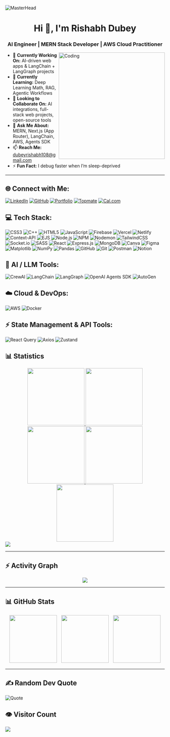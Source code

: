 ![MasterHead](https://camo.githubusercontent.com/4c3fd71b359cd5dfadc21247cde8f16ecbe5d41db8ac79ef28e3091ab02a8bef/68747470733a2f2f6d69722d73332d63646e2d63662e626568616e63652e6e65742f70726f6a6563745f6d6f64756c65732f6d61785f313230302f3831626234623136353638343031392e363430623630333864313333652e676966)

<h1 align="center">Hi 👋, I'm Rishabh Dubey</h1>
<h3 align="center">AI Engineer | MERN Stack Developer | AWS Cloud Practitioner</h3>

<img align="right" alt="Coding" width="335" src="https://cdn.dribbble.com/users/1162077/screenshots/3848914/programmer.gif">

- 🔭 **Currently Working On:** AI-driven web apps & LangChain + LangGraph projects  
- 🌱 **Currently Learning:** Deep Learning Math, RAG, Agentic Workflows  
- 👯 **Looking to Collaborate On:** AI integrations, full-stack web projects, open-source tools  
- 💬 **Ask Me About:** MERN, Next.js (App Router), LangChain, AWS, Agents SDK  
- 📫 **Reach Me:** [dubeyrishabh108@gmail.com](mailto:dubeyrishabh108@gmail.com)  
- ⚡ **Fun Fact:** I debug faster when I’m sleep-deprived  

---



## 🌐 Connect with Me:  
[![LinkedIn](https://img.shields.io/badge/LinkedIn-%230077B5?style=for-the-badge&logo=linkedin&logoColor=white)](https://www.linkedin.com/in/rishabh108/) [![GitHub](https://img.shields.io/badge/GitHub-%23121011?style=for-the-badge&logo=github&logoColor=white)](https://github.com/rishabh3562?tab=repositories) [![Portfolio](https://img.shields.io/badge/Portfolio-%23000000?style=for-the-badge&logo=vercel&logoColor=white)](https://dubeyrishabh108.vercel.app/) [![Topmate](https://img.shields.io/badge/Topmate-%23000000?style=for-the-badge&logo=topmate&logoColor=white)](https://topmate.io/rishabh108) [![Cal.com](https://img.shields.io/badge/Cal.com-%23000000?style=for-the-badge&logo=google-calendar&logoColor=white)](https://cal.com/dubeyrishabh108)



## 💻 Tech Stack:
![CSS3](https://img.shields.io/badge/css3-%231572B6.svg?style=for-the-badge&logo=css3&logoColor=white) 
![C++](https://img.shields.io/badge/c++-%2300599C.svg?style=for-the-badge&logo=c%2B%2B&logoColor=white) 
![HTML5](https://img.shields.io/badge/html5-%23E34F26.svg?style=for-the-badge&logo=html5&logoColor=white) 
![JavaScript](https://img.shields.io/badge/javascript-%23323330.svg?style=for-the-badge&logo=javascript&logoColor=%23F7DF1E) 
![Firebase](https://img.shields.io/badge/firebase-%23039BE5.svg?style=for-the-badge&logo=firebase) 
![Vercel](https://img.shields.io/badge/vercel-%23000000.svg?style=for-the-badge&logo=vercel&logoColor=white) 
![Netlify](https://img.shields.io/badge/netlify-%23000000.svg?style=for-the-badge&logo=netlify&logoColor=#00C7B7) 
![Context-API](https://img.shields.io/badge/Context--API-000000?style=for-the-badge&logo=react&logoColor=white) 
![EJS](https://img.shields.io/badge/EJS-%23B4CA65.svg?style=for-the-badge&logo=ejs&logoColor=black) 
![Node.js](https://img.shields.io/badge/Node.js-6DA55F?style=for-the-badge&logo=node.js&logoColor=white) 
![NPM](https://img.shields.io/badge/NPM-%23CB3837.svg?style=for-the-badge&logo=npm&logoColor=white) 
![Nodemon](https://img.shields.io/badge/Nodemon-%23323330.svg?style=for-the-badge&logo=nodemon&logoColor=%BBDEAD) 
![TailwindCSS](https://img.shields.io/badge/TailwindCSS-%2338B2AC.svg?style=for-the-badge&logo=tailwind-css&logoColor=white) 
![Socket.io](https://img.shields.io/badge/Socket.io-black?style=for-the-badge&logo=socket.io&logoColor=white) 
![SASS](https://img.shields.io/badge/SASS-hotpink.svg?style=for-the-badge&logo=SASS&logoColor=white) 
![React](https://img.shields.io/badge/React-%2320232a.svg?style=for-the-badge&logo=react&logoColor=%2361DAFB) 
![Express.js](https://img.shields.io/badge/Express.js-%23404d59.svg?style=for-the-badge&logo=express&logoColor=%2361DAFB) 
![MongoDB](https://img.shields.io/badge/MongoDB-%234ea94b.svg?style=for-the-badge&logo=mongodb&logoColor=white) 
![Canva](https://img.shields.io/badge/Canva-%2300C4CC.svg?style=for-the-badge&logo=Canva&logoColor=white) 
![Figma](https://img.shields.io/badge/Figma-%23F24E1E.svg?style=for-the-badge&logo=figma&logoColor=white) 
![Matplotlib](https://img.shields.io/badge/Matplotlib-%23ffffff.svg?style=for-the-badge&logo=Matplotlib&logoColor=black) 
![NumPy](https://img.shields.io/badge/NumPy-%23013243.svg?style=for-the-badge&logo=numpy&logoColor=white) 
![Pandas](https://img.shields.io/badge/Pandas-%23150458.svg?style=for-the-badge&logo=pandas&logoColor=white) 
![GitHub](https://img.shields.io/badge/GitHub-%23121011.svg?style=for-the-badge&logo=github&logoColor=white) 
![Git](https://img.shields.io/badge/Git-%23F05033.svg?style=for-the-badge&logo=git&logoColor=white) 
![Postman](https://img.shields.io/badge/Postman-FF6C37?style=for-the-badge&logo=postman&logoColor=white) 
![Notion](https://img.shields.io/badge/Notion-%23000000.svg?style=for-the-badge&logo=notion&logoColor=white) 

## 🤖 AI / LLM Tools:
![CrewAI](https://img.shields.io/badge/CrewAI-%2300FFCC.svg?style=for-the-badge) 
![LangChain](https://img.shields.io/badge/LangChain-%23000000.svg?style=for-the-badge&logo=openai&logoColor=white)
![LangGraph](https://img.shields.io/badge/LangGraph-%23121011.svg?style=for-the-badge&logo=python&logoColor=white)
![OpenAI Agents SDK](https://img.shields.io/badge/OpenAI_Agents_SDK-%2300FFCC.svg?style=for-the-badge) 
![AutoGen](https://img.shields.io/badge/AutoGen-%2300FFCC.svg?style=for-the-badge)

## ☁️ Cloud & DevOps:
![AWS](https://img.shields.io/badge/AWS-%23FF9900.svg?style=for-the-badge&logo=amazon-aws&logoColor=white)
![Docker](https://img.shields.io/badge/Docker-%230db7ed.svg?style=for-the-badge&logo=docker&logoColor=white)

## ⚡ State Management & API Tools:
![React Query](https://img.shields.io/badge/ReactQuery-%23429EAD.svg?style=for-the-badge&logo=react-query&logoColor=white)
![Axios](https://img.shields.io/badge/Axios-%230072C1.svg?style=for-the-badge&logo=axios&logoColor=white)
![Zustand](https://img.shields.io/badge/Zustand-%23000000.svg?style=for-the-badge&logo=zustand&logoColor=white)



<h2 align="left">📊 Statistics</h3>

<!-- Use correct markdown and remove line breaks from URLs -->
<div align="center">
  <a href="https://github.com/Sankalp-Sinha">
    <img src="https://github-profile-summary-cards.vercel.app/api/cards/stats?username=rishabh3562&theme=2077" height="180em" />
    <img src="https://github-profile-summary-cards.vercel.app/api/cards/most-commit-language?username=rishabh3562&theme=2077" height="180em" />
    <img src="https://github-profile-summary-cards.vercel.app/api/cards/repos-per-language?username=rishabh3562&theme=2077" height="180em" />
    <img src="https://github-profile-summary-cards.vercel.app/api/cards/productive-time?username=rishabh3562&theme=2077" height="180em" />
    <img src="https://github-profile-summary-cards.vercel.app/api/cards/profile-details?username=rishabh3562&theme=2077" height="180em" />
  </a>
</div>

<img src="https://user-images.githubusercontent.com/73097560/115834477-dbab4500-a447-11eb-908a-139a6edaec5c.gif">

---

<h2 align="left">⚡ Activity Graph</h2>
<div align="center">
  <img src="https://github-readme-activity-graph.vercel.app/graph?username=rishabh3562&theme=react-dark" />
</div>

---


## 📊 GitHub Stats

<div align="center">

  <!-- Main Stats -->
  <img src="https://github-readme-stats.vercel.app/api?username=rishabh3562&theme=radical&hide_border=false&include_all_commits=false&count_private=false" height="150em" style="margin:5px;" />

  <!-- Streak Stats -->
  <img src="https://github-readme-streak-stats.herokuapp.com/?user=rishabh3562&theme=radical&hide_border=false" height="150em" style="margin:5px;" />

  <!-- Top Languages -->
  <img src="https://github-readme-stats.vercel.app/api/top-langs/?username=rishabh3562&theme=radical&hide_border=false&include_all_commits=false&count_private=false&layout=compact" height="150em" style="margin:5px;" />



</div>



---

## ✍️ Random Dev Quote

![Quote](https://quotes-github-readme.vercel.app/api?type=horizontal&theme=radical)

## 👁️ Visitor Count

<div align="left">

![](https://komarev.com/ghpvc/?username=rishabh3562)
</div>

